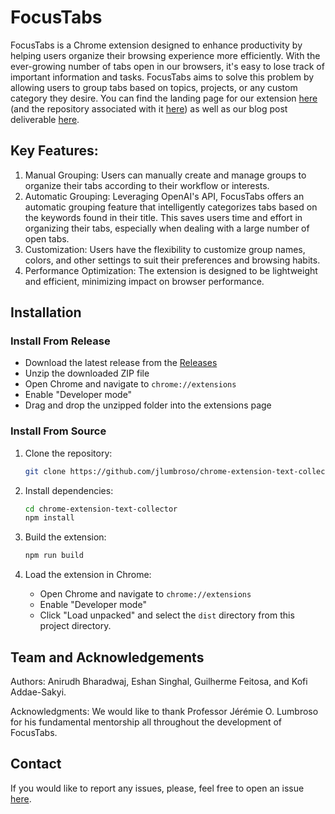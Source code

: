 # FocusTabs

FocusTabs is a Chrome extension designed to enhance productivity by helping users organize their browsing experience more efficiently. With the ever-growing number of tabs open in our browsers, it's easy to lose track of important information and tasks. FocusTabs aims to solve this problem by allowing users to group tabs based on topics, projects, or any custom category they desire. You can find the landing page for our extension [here](https://focus-tabs.com/) (and the repository associated with it [here](https://github.com/guifeitosabr/s24-team-09-landing-page)) as well as our blog post deliverable [here](https://medium.com/@anirudh2/cis-3500-group-9-blog-post-4130e5e30681). 

## Key Features:
1. Manual Grouping: Users can manually create and manage groups to organize their tabs according to their workflow or interests.
2. Automatic Grouping: Leveraging OpenAI's API, FocusTabs offers an automatic grouping feature that intelligently categorizes tabs based on the keywords found in their title. This saves users time and effort in organizing their tabs, especially when dealing with a large number of open tabs.
3. Customization: Users have the flexibility to customize group names, colors, and other settings to suit their preferences and browsing habits.
4. Performance Optimization: The extension is designed to be lightweight and efficient, minimizing impact on browser performance.

## Installation

### Install From Release

- Download the latest release from the [Releases](https://github.com/guifeitosabr/s24-team-09/releases)
- Unzip the downloaded ZIP file
- Open Chrome and navigate to `chrome://extensions`
- Enable "Developer mode"
- Drag and drop the unzipped folder into the extensions page

### Install From Source

1. Clone the repository:

   ```bash
   git clone https://github.com/jlumbroso/chrome-extension-text-collector
   ```

2. Install dependencies:

   ```bash
   cd chrome-extension-text-collector
   npm install
   ```

3. Build the extension:

   ```bash
   npm run build
   ```

4. Load the extension in Chrome:

   - Open Chrome and navigate to `chrome://extensions`
   - Enable "Developer mode"
   - Click "Load unpacked" and select the `dist` directory from this project directory.
  


## Team and Acknowledgements
Authors: Anirudh Bharadwaj, Eshan Singhal, Guilherme Feitosa, and Kofi Addae-Sakyi.

Acknowledgments: We would like to thank Professor Jérémie O. Lumbroso for his fundamental mentorship all throughout the development of FocusTabs.

## Contact
If you would like to report any issues, please, feel free to open an issue [here](https://github.com/guifeitosabr/s24-team-09/issues/new).

